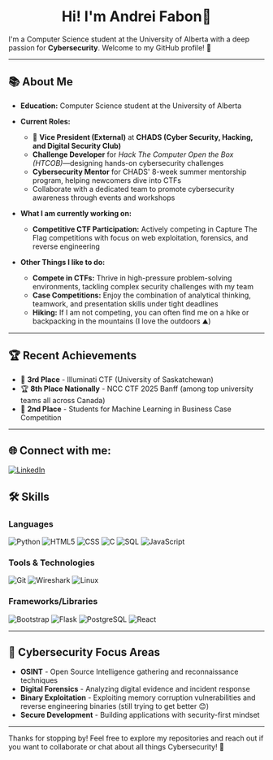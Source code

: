 <h1 align="center">Hi! I'm Andrei Fabon👋</h1>

I'm a Computer Science student at the University of Alberta with a deep passion for <b>Cybersecurity</b>. Welcome to my GitHub profile! 🚀

---

## 📚 **About Me**

- **Education:** Computer Science student at the University of Alberta
- **Current Roles:**
   - 🎯 **Vice President (External)** at **CHADS (Cyber Security, Hacking, and Digital Security Club)**
   - **Challenge Developer** for *Hack The Computer Open the Box (HTCOB)*—designing hands-on cybersecurity challenges
   - **Cybersecurity Mentor** for CHADS' 8-week summer mentorship program, helping newcomers dive into CTFs
   - Collaborate with a dedicated team to promote cybersecurity awareness through events and workshops

- **What I am currently working on:**
   - **Competitive CTF Participation:** Actively competing in Capture The Flag competitions with focus on web exploitation, forensics, and reverse engineering

- **Other Things I like to do:**
   - **Compete in CTFs:** Thrive in high-pressure problem-solving environments, tackling complex security challenges with my team
   - **Case Competitions:** Enjoy the combination of analytical thinking, teamwork, and presentation skills under tight deadlines
   - **Hiking:** If I am not competing, you can often find me on a hike or backpacking in the mountains (I love the outdoors ⛰️)

---

## 🏆 **Recent Achievements**

- 🥉 **3rd Place** - Illuminati CTF (University of Saskatchewan)
- 🏆 **8th Place Nationally** - NCC CTF 2025 Banff (among top university teams all across Canada)
- 🥈 **2nd Place** - Students for Machine Learning in Business Case Competition

---

## 🌐 Connect with me:

[![LinkedIn](https://img.shields.io/badge/LinkedIn-%230077B5.svg?logo=linkedin&logoColor=white)](https://www.linkedin.com/in/andreifabon/)

## 🛠 **Skills**

### **Languages**
![Python](https://img.shields.io/badge/python-%233776AB.svg?style=for-the-badge&logo=python&logoColor=white)
![HTML5](https://img.shields.io/badge/html5-%23E34F26.svg?style=for-the-badge&logo=html5&logoColor=white)
![CSS](https://img.shields.io/badge/css-%231572B6.svg?style=for-the-badge&logo=css3&logoColor=white)
![C](https://img.shields.io/badge/C-00599C?style=for-the-badge&logo=c&logoColor=white)
![SQL](https://img.shields.io/badge/sql-%2307405e.svg?style=for-the-badge&logo=postgresql&logoColor=white)
![JavaScript](https://img.shields.io/badge/javascript-%23323330.svg?style=for-the-badge&logo=javascript&logoColor=%23F7DF1E)

### **Tools & Technologies**
![Git](https://img.shields.io/badge/git-%23F05033.svg?style=for-the-badge&logo=git&logoColor=white)
![Wireshark](https://img.shields.io/badge/Wireshark-1679A7?style=for-the-badge&logo=wireshark&logoColor=white)
![Linux](https://img.shields.io/badge/Linux-FCC624?style=for-the-badge&logo=linux&logoColor=black)

### **Frameworks/Libraries**
![Bootstrap](https://img.shields.io/badge/Bootstrap-7952B3?style=for-the-badge&logo=bootstrap&logoColor=white)
![Flask](https://img.shields.io/badge/Flask-%23000000.svg?style=for-the-badge&logo=flask&logoColor=white)
![PostgreSQL](https://img.shields.io/badge/PostgreSQL-316192?style=for-the-badge&logo=postgresql&logoColor=white)
![React](https://img.shields.io/badge/React-20232A?style=for-the-badge&logo=react&logoColor=61DAFB)

---

## 🎯 **Cybersecurity Focus Areas**

- **OSINT** - Open Source Intelligence gathering and reconnaissance techniques
- **Digital Forensics** - Analyzing digital evidence and incident response
- **Binary Exploitation** - Exploiting memory corruption vulnerabilities and reverse engineering binaries (still trying to get better 😊) 
- **Secure Development** - Building applications with security-first mindset

---

Thanks for stopping by! Feel free to explore my repositories and reach out if you want to collaborate or chat about all things Cybersecurity! 🔐
